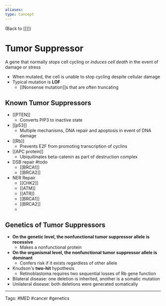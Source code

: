 ```yaml
---
aliases: 
type: Concept
---
```


(Back to [[]])

# Tumor Suppressor

A gene that normally _stops_ cell cycling or _induces cell death_ in the event of damage or stress
- When mutated, the cell is unable to stop cycling despite cellular damage
- Typical mutation is **LOF**
	- [[Nonsense mutation]]s that are often truncating
## Known Tumor Suppressors
- [[PTEN]]
	- Converts PIP3 to inactive state
- [[p53]]
	- Multiple mechanisms, DNA repair and apoptosis in event of DNA damage
- [[Rb]]
	- Prevents E2F from promoting transcription of cyclins
- [[APC protein]]
	- Ubiquitinates beta-catenin as part of destruction complex
- DSB repair #todo
	- [[BRCA1]]
	- [[BRCA2]]
- NER Repair
	- [[CHK2]]
	- [[ATM]]
	- [[ATR]]
	- [[BRCA1]]
	- [[BRCA2]]
	- 
## Genetics of Tumor Suppressors
- **On the genetic level, the nonfunctional tumor suppressor allele is recessive**
	- Makes a nonfunctional protein
- **On the organismal level, the nonfunctional tumor suppressor allele is dominant**
	- Confers risk if it exists regardless of other allele
- Knudson's **two-hit** hypothesis
	- Retinoblastoma requires two sequential losses of Rb gene function
- Bilateral disease: one deletion is inherited, another is a somatic mutation
- Unilateral disease: both deletions were generated somatically

---
Tags: #MED #cancer #genetics 